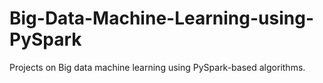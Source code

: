 # Big-Data-Machine-Learning-using-PySpark
Projects on Big data machine learning using PySpark-based algorithms.
